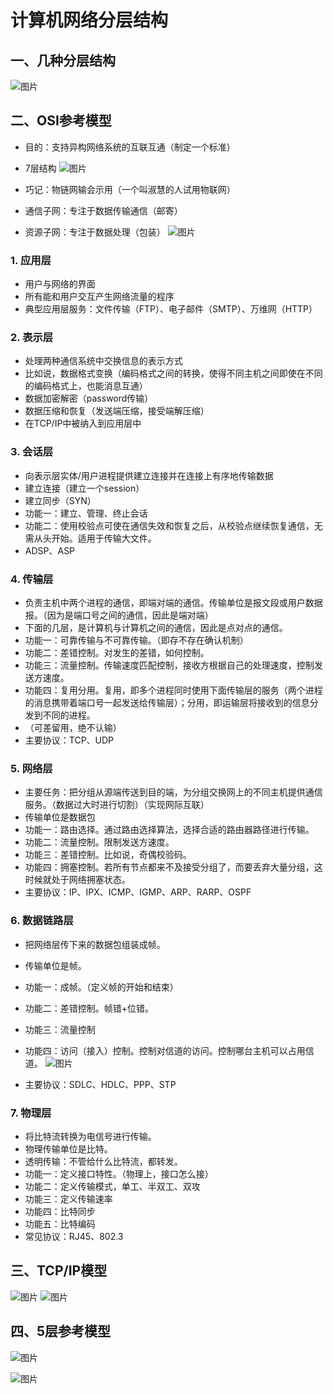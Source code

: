 # 计算机网络分层结构

## 一、几种分层结构

![图片](../assets/structure-computer-networks1.png)

## 二、OSI参考模型

* 目的：支持异构网络系统的互联互通（制定一个标准）
* 7层结构
![图片](../assets/structure-computer-networks2.png)

* 巧记：物链网输会示用（一个叫淑慧的人试用物联网）
* 通信子网：专注于数据传输通信（邮寄）
* 资源子网：专注于数据处理（包装）
![图片](../assets/structure-computer-networks3.png)

### 1. 应用层

* 用户与网络的界面
* 所有能和用户交互产生网络流量的程序
* 典型应用层服务：文件传输（FTP）、电子邮件（SMTP）、万维网（HTTP）

### 2. 表示层

* 处理两种通信系统中交换信息的表示方式
* 比如说，数据格式变换（编码格式之间的转换，使得不同主机之间即使在不同的编码格式上，也能消息互通）
* 数据加密解密（password传输）
* 数据压缩和恢复（发送端压缩，接受端解压缩）
* 在TCP/IP中被纳入到应用层中

### 3. 会话层

* 向表示层实体/用户进程提供建立连接并在连接上有序地传输数据
* 建立连接（建立一个session）
* 建立同步（SYN）
* 功能一：建立、管理、终止会话
* 功能二：使用校验点可使在通信失效和恢复之后，从校验点继续恢复通信，无需从头开始。适用于传输大文件。
* ADSP、ASP

### 4. 传输层

* 负责主机中两个进程的通信，即端对端的通信。传输单位是报文段或用户数据报。（因为是端口号之间的通信，因此是端对端）
* 下面的几层，是计算机与计算机之间的通信，因此是点对点的通信。
* 功能一：可靠传输与不可靠传输。（即存不存在确认机制）
* 功能二：差错控制。对发生的差错，如何控制。
* 功能三：流量控制。传输速度匹配控制，接收方根据自己的处理速度，控制发送方速度。
* 功能四：复用分用。复用，即多个进程同时使用下面传输层的服务（两个进程的消息携带着端口号一起发送给传输层）；分用，即运输层将接收到的信息分发到不同的进程。
* （可差留用，绝不认输）
* 主要协议：TCP、UDP

### 5. 网络层

* 主要任务：把分组从源端传送到目的端，为分组交换网上的不同主机提供通信服务。（数据过大时进行切割）（实现网际互联）
* 传输单位是数据包
* 功能一：路由选择。通过路由选择算法，选择合适的路由器路径进行传输。
* 功能二：流量控制。限制发送方速度。
* 功能三：差错控制。比如说，奇偶校验码。
* 功能四：拥塞控制。若所有节点都来不及接受分组了，而要丢弃大量分组，这时候就处于网络拥塞状态。
* 主要协议：IP、IPX、ICMP、IGMP、ARP、RARP、OSPF

### 6. 数据链路层

* 把网络层传下来的数据包组装成帧。
* 传输单位是帧。
* 功能一：成帧。（定义帧的开始和结束）
* 功能二：差错控制。帧错+位错。
* 功能三：流量控制
* 功能四：访问（接入）控制。控制对信道的访问。控制哪台主机可以占用信道。
![图片](../assets/structure-computer-networks4.png)

* 主要协议：SDLC、HDLC、PPP、STP

### 7. 物理层

* 将比特流转换为电信号进行传输。
* 物理传输单位是比特。
* 透明传输：不管给什么比特流，都转发。
* 功能一：定义接口特性。（物理上，接口怎么接）
* 功能二：定义传输模式，单工、半双工、双攻
* 功能三：定义传输速率
* 功能四：比特同步
* 功能五：比特编码
* 常见协议：RJ45、802.3

## 三、TCP/IP模型

![图片](../assets/structure-computer-networks5.png)
![图片](../assets/structure-computer-networks6.png)

## 四、5层参考模型

![图片](../assets/structure-computer-networks7.png)

![图片](../assets/structure-computer-networks8.png)
